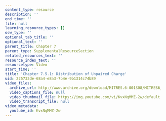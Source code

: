 ```yaml
---
content_type: resource
description: ''
end_time: ''
file: null
learning_resource_types: []
ocw_type: ''
optional_tab_title: ''
optional_text: ''
parent_title: Chapter 7
parent_type: SupplementalResourceSection
related_resources_text: ''
resource_index_text: ''
resourcetype: Video
start_time: ''
title: 'Chapter 7.5.1: Distribution of Unpaired Charge'
uid: 225732de-68a4-e8a3-7b4e-9b1314c74b89
video_files:
  archive_url: http://www.archive.org/download/MITRES.6-001S08/MITRES6_001S08_7-5-1_300k.mp4
  video_captions_file: null
  video_thumbnail_file: https://img.youtube.com/vi/KvxNqMMZ-2w/default.jpg
  video_transcript_file: null
video_metadata:
  youtube_id: KvxNqMMZ-2w
---
```

